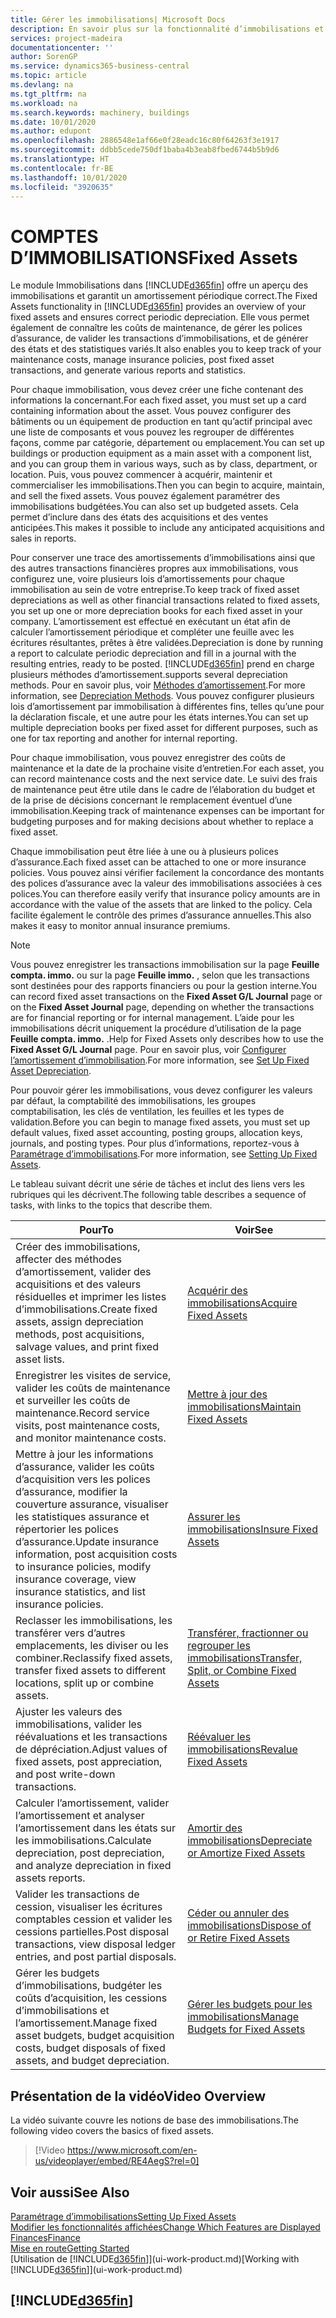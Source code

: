 ```yaml
---
title: Gérer les immobilisations| Microsoft Docs
description: En savoir plus sur la fonctionnalité d’immobilisations et afficher un aperçu de l’utilisation des immobilisations.
services: project-madeira
documentationcenter: ''
author: SorenGP
ms.service: dynamics365-business-central
ms.topic: article
ms.devlang: na
ms.tgt_pltfrm: na
ms.workload: na
ms.search.keywords: machinery, buildings
ms.date: 10/01/2020
ms.author: edupont
ms.openlocfilehash: 2886548e1af66e0f28eadc16c80f64263f3e1917
ms.sourcegitcommit: ddbb5cede750df1baba4b3eab8fbed6744b5b9d6
ms.translationtype: HT
ms.contentlocale: fr-BE
ms.lasthandoff: 10/01/2020
ms.locfileid: "3920635"
---
```

# <a name="fixed-assets"></a><span data-ttu-id="e2a7c-103">COMPTES D’IMMOBILISATIONS</span><span class="sxs-lookup"><span data-stu-id="e2a7c-103">Fixed Assets</span></span>
<span data-ttu-id="e2a7c-104">Le module Immobilisations dans [!INCLUDE[d365fin](includes/d365fin_md.md)] offre un aperçu des immobilisations et garantit un amortissement périodique correct.</span><span class="sxs-lookup"><span data-stu-id="e2a7c-104">The Fixed Assets functionality in [!INCLUDE[d365fin](includes/d365fin_md.md)] provides an overview of your fixed assets and ensures correct periodic depreciation.</span></span> <span data-ttu-id="e2a7c-105">Elle vous permet également de connaître les coûts de maintenance, de gérer les polices d’assurance, de valider les transactions d’immobilisations, et de générer des états et des statistiques variés.</span><span class="sxs-lookup"><span data-stu-id="e2a7c-105">It also enables you to keep track of your maintenance costs, manage insurance policies, post fixed asset transactions, and generate various reports and statistics.</span></span>

<span data-ttu-id="e2a7c-106">Pour chaque immobilisation, vous devez créer une fiche contenant des informations la concernant.</span><span class="sxs-lookup"><span data-stu-id="e2a7c-106">For each fixed asset, you must set up a card containing information about the asset.</span></span> <span data-ttu-id="e2a7c-107">Vous pouvez configurer des bâtiments ou un équipement de production en tant qu’actif principal avec une liste de composants et vous pouvez les regrouper de différentes façons, comme par catégorie, département ou emplacement.</span><span class="sxs-lookup"><span data-stu-id="e2a7c-107">You can set up buildings or production equipment as a main asset with a component list, and you can group them in various ways, such as by class, department, or location.</span></span> <span data-ttu-id="e2a7c-108">Puis, vous pouvez commencer à acquérir, maintenir et commercialiser les immobilisations.</span><span class="sxs-lookup"><span data-stu-id="e2a7c-108">Then you can begin to acquire, maintain, and sell the fixed assets.</span></span> <span data-ttu-id="e2a7c-109">Vous pouvez également paramétrer des immobilisations budgétées.</span><span class="sxs-lookup"><span data-stu-id="e2a7c-109">You can also set up budgeted assets.</span></span> <span data-ttu-id="e2a7c-110">Cela permet d’inclure dans des états des acquisitions et des ventes anticipées.</span><span class="sxs-lookup"><span data-stu-id="e2a7c-110">This makes it possible to include any anticipated acquisitions and sales in reports.</span></span>

<span data-ttu-id="e2a7c-111">Pour conserver une trace des amortissements d’immobilisations ainsi que des autres transactions financières propres aux immobilisations, vous configurez une, voire plusieurs lois d’amortissements pour chaque immobilisation au sein de votre entreprise.</span><span class="sxs-lookup"><span data-stu-id="e2a7c-111">To keep track of fixed asset depreciations as well as other financial transactions related to fixed assets, you set up one or more depreciation books for each fixed asset in your company.</span></span> <span data-ttu-id="e2a7c-112">L’amortissement est effectué en exécutant un état afin de calculer l’amortissement périodique et compléter une feuille avec les écritures résultantes, prêtes à être validées.</span><span class="sxs-lookup"><span data-stu-id="e2a7c-112">Depreciation is done by running a report to calculate periodic depreciation and fill in a journal with the resulting entries, ready to be posted.</span></span> [!INCLUDE[d365fin](includes/d365fin_md.md)] <span data-ttu-id="e2a7c-113">prend en charge plusieurs méthodes d’amortissement.</span><span class="sxs-lookup"><span data-stu-id="e2a7c-113">supports several depreciation methods.</span></span> <span data-ttu-id="e2a7c-114">Pour en savoir plus, voir [Méthodes d’amortissement](fa-depreciation-methods.md).</span><span class="sxs-lookup"><span data-stu-id="e2a7c-114">For more information, see [Depreciation Methods](fa-depreciation-methods.md).</span></span> <span data-ttu-id="e2a7c-115">Vous pouvez configurer plusieurs lois d’amortissement par immobilisation à différentes fins, telles qu’une pour la déclaration fiscale, et une autre pour les états internes.</span><span class="sxs-lookup"><span data-stu-id="e2a7c-115">You can set up multiple depreciation books per fixed asset for different purposes, such as one for tax reporting and another for internal reporting.</span></span>

<span data-ttu-id="e2a7c-116">Pour chaque immobilisation, vous pouvez enregistrer des coûts de maintenance et la date de la prochaine visite d’entretien.</span><span class="sxs-lookup"><span data-stu-id="e2a7c-116">For each asset, you can record maintenance costs and the next service date.</span></span> <span data-ttu-id="e2a7c-117">Le suivi des frais de maintenance peut être utile dans le cadre de l’élaboration du budget et de la prise de décisions concernant le remplacement éventuel d’une immobilisation.</span><span class="sxs-lookup"><span data-stu-id="e2a7c-117">Keeping track of maintenance expenses can be important for budgeting purposes and for making decisions about whether to replace a fixed asset.</span></span>

<span data-ttu-id="e2a7c-118">Chaque immobilisation peut être liée à une ou à plusieurs polices d’assurance.</span><span class="sxs-lookup"><span data-stu-id="e2a7c-118">Each fixed asset can be attached to one or more insurance policies.</span></span> <span data-ttu-id="e2a7c-119">Vous pouvez ainsi vérifier facilement la concordance des montants des polices d’assurance avec la valeur des immobilisations associées à ces polices.</span><span class="sxs-lookup"><span data-stu-id="e2a7c-119">You can therefore easily verify that insurance policy amounts are in accordance with the value of the assets that are linked to the policy.</span></span> <span data-ttu-id="e2a7c-120">Cela facilite également le contrôle des primes d’assurance annuelles.</span><span class="sxs-lookup"><span data-stu-id="e2a7c-120">This also makes it easy to monitor annual insurance premiums.</span></span>

> [!NOTE]  
>   <span data-ttu-id="e2a7c-121">Vous pouvez enregistrer les transactions immobilisation sur la page **Feuille compta. immo.** ou sur la page **Feuille immo.** , selon que les transactions sont destinées pour des rapports financiers ou pour la gestion interne.</span><span class="sxs-lookup"><span data-stu-id="e2a7c-121">You can record fixed asset transactions on the **Fixed Asset G/L Journal** page or on the **Fixed Asset Journal** page, depending on whether the transactions are for financial reporting or for internal management.</span></span> <span data-ttu-id="e2a7c-122">L’aide pour les immobilisations décrit uniquement la procédure d’utilisation de la page **Feuille compta. immo.** .</span><span class="sxs-lookup"><span data-stu-id="e2a7c-122">Help for Fixed Assets only describes how to use the **Fixed Asset G/L Journal** page.</span></span> <span data-ttu-id="e2a7c-123">Pour en savoir plus, voir [Configurer l’amortissement d’immobilisation](fa-how-setup-depreciation.md).</span><span class="sxs-lookup"><span data-stu-id="e2a7c-123">For more information, see [Set Up Fixed Asset Depreciation](fa-how-setup-depreciation.md).</span></span>

<span data-ttu-id="e2a7c-124">Pour pouvoir gérer les immobilisations, vous devez configurer les valeurs par défaut, la comptabilité des immobilisations, les groupes comptabilisation, les clés de ventilation, les feuilles et les types de validation.</span><span class="sxs-lookup"><span data-stu-id="e2a7c-124">Before you can begin to manage fixed assets, you must set up default values, fixed asset accounting, posting groups, allocation keys, journals, and posting types.</span></span> <span data-ttu-id="e2a7c-125">Pour plus d’informations, reportez-vous à [Paramétrage d’immobilisations](fa-setup.md).</span><span class="sxs-lookup"><span data-stu-id="e2a7c-125">For more information, see [Setting Up Fixed Assets](fa-setup.md).</span></span>

<span data-ttu-id="e2a7c-126">Le tableau suivant décrit une série de tâches et inclut des liens vers les rubriques qui les décrivent.</span><span class="sxs-lookup"><span data-stu-id="e2a7c-126">The following table describes a sequence of tasks, with links to the topics that describe them.</span></span>

| <span data-ttu-id="e2a7c-127">Pour</span><span class="sxs-lookup"><span data-stu-id="e2a7c-127">To</span></span> | <span data-ttu-id="e2a7c-128">Voir</span><span class="sxs-lookup"><span data-stu-id="e2a7c-128">See</span></span> |
| --- | --- |
| <span data-ttu-id="e2a7c-129">Créer des immobilisations, affecter des méthodes d’amortissement, valider des acquisitions et des valeurs résiduelles et imprimer les listes d’immobilisations.</span><span class="sxs-lookup"><span data-stu-id="e2a7c-129">Create fixed assets, assign depreciation methods, post acquisitions, salvage values, and print fixed asset lists.</span></span> |[<span data-ttu-id="e2a7c-130">Acquérir des immobilisations</span><span class="sxs-lookup"><span data-stu-id="e2a7c-130">Acquire Fixed Assets</span></span>](fa-how-acquire.md) |
| <span data-ttu-id="e2a7c-131">Enregistrer les visites de service, valider les coûts de maintenance et surveiller les coûts de maintenance.</span><span class="sxs-lookup"><span data-stu-id="e2a7c-131">Record service visits, post maintenance costs, and monitor maintenance costs.</span></span> |[<span data-ttu-id="e2a7c-132">Mettre à jour des immobilisations</span><span class="sxs-lookup"><span data-stu-id="e2a7c-132">Maintain Fixed Assets</span></span>](fa-how-maintain.md) |
| <span data-ttu-id="e2a7c-133">Mettre à jour les informations d’assurance, valider les coûts d’acquisition vers les polices d’assurance, modifier la couverture assurance, visualiser les statistiques assurance et répertorier les polices d’assurance.</span><span class="sxs-lookup"><span data-stu-id="e2a7c-133">Update insurance information, post acquisition costs to insurance policies, modify insurance coverage, view insurance statistics, and list insurance policies.</span></span> |[<span data-ttu-id="e2a7c-134">Assurer les immobilisations</span><span class="sxs-lookup"><span data-stu-id="e2a7c-134">Insure Fixed Assets</span></span>](fa-how-insure.md) |
| <span data-ttu-id="e2a7c-135">Reclasser les immobilisations, les transférer vers d’autres emplacements, les diviser ou les combiner.</span><span class="sxs-lookup"><span data-stu-id="e2a7c-135">Reclassify fixed assets, transfer fixed assets to different locations, split up or combine assets.</span></span> |[<span data-ttu-id="e2a7c-136">Transférer, fractionner ou regrouper les immobilisations</span><span class="sxs-lookup"><span data-stu-id="e2a7c-136">Transfer, Split, or Combine Fixed Assets</span></span>](fa-how-trans-split-combine.md) |
| <span data-ttu-id="e2a7c-137">Ajuster les valeurs des immobilisations, valider les réévaluations et les transactions de dépréciation.</span><span class="sxs-lookup"><span data-stu-id="e2a7c-137">Adjust values of fixed assets, post appreciation, and post write-down transactions.</span></span> |[<span data-ttu-id="e2a7c-138">Réévaluer les immobilisations</span><span class="sxs-lookup"><span data-stu-id="e2a7c-138">Revalue Fixed Assets</span></span>](fa-how-revalue.md) |
| <span data-ttu-id="e2a7c-139">Calculer l’amortissement, valider l’amortissement et analyser l’amortissement dans les états sur les immobilisations.</span><span class="sxs-lookup"><span data-stu-id="e2a7c-139">Calculate depreciation, post depreciation, and  analyze depreciation in fixed assets reports.</span></span> |[<span data-ttu-id="e2a7c-140">Amortir des immobilisations</span><span class="sxs-lookup"><span data-stu-id="e2a7c-140">Depreciate or Amortize Fixed Assets</span></span>](fa-how-depreciate-amortize.md) |
| <span data-ttu-id="e2a7c-141">Valider les transactions de cession, visualiser les écritures comptables cession et valider les cessions partielles.</span><span class="sxs-lookup"><span data-stu-id="e2a7c-141">Post disposal transactions, view disposal ledger entries, and post partial disposals.</span></span> |[<span data-ttu-id="e2a7c-142">Céder ou annuler des immobilisations</span><span class="sxs-lookup"><span data-stu-id="e2a7c-142">Dispose of or Retire Fixed Assets</span></span>](fa-how-dispose-retire.md) |
| <span data-ttu-id="e2a7c-143">Gérer les budgets d’immobilisations, budgéter les coûts d’acquisition, les cessions d’immobilisations et l’amortissement.</span><span class="sxs-lookup"><span data-stu-id="e2a7c-143">Manage fixed asset budgets, budget acquisition costs, budget disposals of fixed assets, and budget depreciation.</span></span> |[<span data-ttu-id="e2a7c-144">Gérer les budgets pour les immobilisations</span><span class="sxs-lookup"><span data-stu-id="e2a7c-144">Manage Budgets for Fixed Assets</span></span>](fa-how-manage-budgets.md) |

## <a name="video-overview"></a><span data-ttu-id="e2a7c-145">Présentation de la vidéo</span><span class="sxs-lookup"><span data-stu-id="e2a7c-145">Video Overview</span></span>
<span data-ttu-id="e2a7c-146">La vidéo suivante couvre les notions de base des immobilisations.</span><span class="sxs-lookup"><span data-stu-id="e2a7c-146">The following video covers the basics of fixed assets.</span></span>

> [!Video https://www.microsoft.com/en-us/videoplayer/embed/RE4AegS?rel=0]

## <a name="see-also"></a><span data-ttu-id="e2a7c-147">Voir aussi</span><span class="sxs-lookup"><span data-stu-id="e2a7c-147">See Also</span></span>
[<span data-ttu-id="e2a7c-148">Paramétrage d’immobilisations</span><span class="sxs-lookup"><span data-stu-id="e2a7c-148">Setting Up Fixed Assets</span></span>](fa-setup.md)  
[<span data-ttu-id="e2a7c-149">Modifier les fonctionnalités affichées</span><span class="sxs-lookup"><span data-stu-id="e2a7c-149">Change Which Features are Displayed</span></span>](ui-experiences.md)  
[<span data-ttu-id="e2a7c-150">Finances</span><span class="sxs-lookup"><span data-stu-id="e2a7c-150">Finance</span></span>](finance.md)  
[<span data-ttu-id="e2a7c-151">Mise en route</span><span class="sxs-lookup"><span data-stu-id="e2a7c-151">Getting Started</span></span>](product-get-started.md)  
<span data-ttu-id="e2a7c-152">[Utilisation de [!INCLUDE[d365fin](includes/d365fin_md.md)]](ui-work-product.md)</span><span class="sxs-lookup"><span data-stu-id="e2a7c-152">[Working with [!INCLUDE[d365fin](includes/d365fin_md.md)]](ui-work-product.md)</span></span>

## [!INCLUDE[d365fin](includes/free_trial_md.md)]  
 
